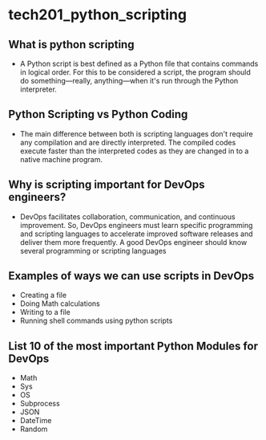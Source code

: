 # tech201_python_scripting

## What is python scripting
- A Python script is best defined as a Python file that contains commands in logical order. For this to be considered a script, the program should do something—really, anything—when it's run through the Python interpreter.

## Python Scripting vs Python Coding
- The main difference between both is scripting languages don't require any compilation and are directly interpreted. The compiled codes execute faster than the interpreted codes as they are changed in to a native machine program.


## Why is scripting important for DevOps engineers?
- DevOps facilitates collaboration, communication, and continuous improvement. So, DevOps engineers must learn specific programming and scripting languages to accelerate improved software releases and deliver them more frequently. A good DevOps engineer should know several programming or scripting languages

## Examples of ways we can use scripts in DevOps
- Creating a file
- Doing Math calculations
- Writing to a file
- Running shell commands using python scripts

## List 10 of the most important Python Modules for DevOps
- Math
- Sys
- OS
- Subprocess
- JSON
- DateTime
- Random
